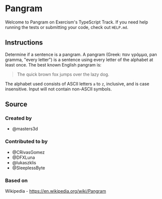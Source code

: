 # Pangram

Welcome to Pangram on Exercism's TypeScript Track. If you need help running the
tests or submitting your code, check out `HELP.md`.

## Instructions

Determine if a sentence is a pangram. A pangram (Greek: παν γράμμα, pan gramma,
"every letter") is a sentence using every letter of the alphabet at least once.
The best known English pangram is:

> The quick brown fox jumps over the lazy dog.

The alphabet used consists of ASCII letters `a` to `z`, inclusive, and is case
insensitive. Input will not contain non-ASCII symbols.

## Source

### Created by

- @masters3d

### Contributed to by

- @CRivasGomez
- @DFXLuna
- @lukaszklis
- @SleeplessByte

### Based on

Wikipedia - https://en.wikipedia.org/wiki/Pangram
